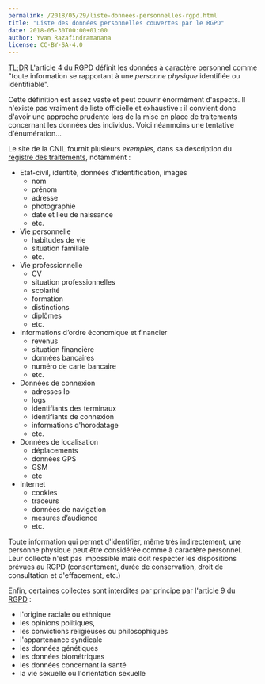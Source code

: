 ```yaml
---
permalink: /2018/05/29/liste-donnees-personnelles-rgpd.html
title: "Liste des données personnelles couvertes par le RGPD"
date: 2018-05-30T00:00+01:00
author: Yvan Razafindramanana
license: CC-BY-SA-4.0
---
```


<acronym title="En résumé... (Too long; Didn't Read)">TL;DR</acronym> [L'article 4 du RGPD](https://gdpr.algolia.com/fr/gdpr-article-4) définit
les données à caractère personnel comme "toute information se rapportant à une _personne
physique_ identifiée ou identifiable".

Cette définition est assez vaste et peut couvrir énormément d'aspects.
Il n'existe pas vraiment de liste officielle et exhaustive&nbsp;: il convient
donc d'avoir une approche prudente lors de la mise en place
de traitements concernant les données des individus. Voici
néanmoins une tentative d'énumération...

<!--more-->

Le site de la CNIL fournit plusieurs _exemples_,
dans sa description du [registre des traitements](https://www.cnil.fr/sites/default/files/atoms/files/registre_rgpd_basique.pdf),
notamment&nbsp;:

* Etat-civil, identité, données d'identification, images
    * nom
    * prénom
    * adresse
    * photographie
    * date et lieu de naissance
    * etc.
* Vie personnelle
    * habitudes de vie
    * situation familiale
    * etc.
* Vie professionnelle
    * CV
    * situation professionnelles
    * scolarité
    * formation
    * distinctions
    * diplômes
    * etc.
* Informations d’ordre économique et financier
    * revenus
	* situation financière
	* données bancaires
    * numéro de carte bancaire
	* etc.
* Données de connexion
    * adresses Ip
	* logs
	* identifiants des terminaux
	* identifiants de connexion
	* informations d'horodatage
	* etc.
* Données de localisation
    * déplacements
	* données GPS
	* GSM
	* etc
* Internet
    * cookies
	* traceurs
	* données de navigation
	* mesures d’audience
	* etc.

Toute information qui permet d'identifier, même très indirectement, une personne
physique peut être considérée comme à caractère personnel.
Leur collecte n'est pas impossible mais doit respecter les dispositions prévues
au RGPD (consentement, durée de conservation, droit de consultation et d'effacement,
etc.)

Enfin, certaines collectes sont interdites par principe
par [l'article 9 du RGPD](https://gdpr.algolia.com/fr/gdpr-article-9)&nbsp;:

* l'origine raciale ou ethnique
* les opinions politiques,
* les convictions religieuses ou philosophiques
* l'appartenance syndicale
* les données génétiques
* les données biométriques
* les données concernant la santé
* la vie sexuelle ou l'orientation sexuelle
